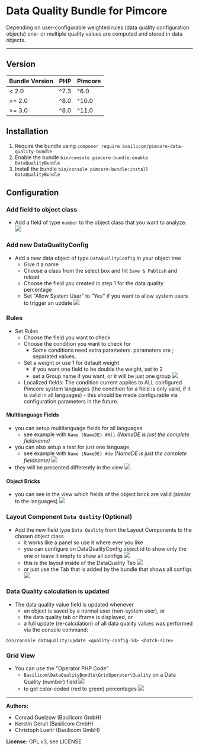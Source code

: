 # Data Quality Bundle for Pimcore

Depending on user-configurable weighted rules (data quality configuration objects)
one- or multiple quality values are computed and stored in data objects.

-------

## Version

| Bundle Version | PHP | Pimcore |
|----------------| -----------|---------|
| &lt; 2.0       | ^7.3 | ^6.0    |
| &gt;= 2.0      | ^8.0 | ^10.0   |
| &gt;= 3.0      | ^8.0 | ^11.0   |

## Installation
1. Require the bundle using ``composer require basilicom/pimcore-data-quality-bundle``
3. Enable the bundle ``bin/console pimcore:bundle:enable DataQualityBundle``
3. Install the bundle ``bin/console pimcore:bundle:install DataQualityBundle``

## Configuration

### Add field to object class
* Add a field of type ``number`` to the object class that you want to analyze.
![](documentation/data-quality-field-for-percentage.jpg)


### Add new DataQualityConfig
* Add a new data object of type ``DataQualityConfig`` in your object tree
   * Give it a name
   * Choose a class from the select box and hit ``Save & Publish`` and reload
   * Choose the field you created in step 1 for the data quality percentage
   * Set "Allow System User" to "Yes" if you want to allow system users to trigger an update
   ![](documentation/data-quality-config-object.png)
   

### Rules
* Set Rules
   * Choose the field you want to check
   * Choose the condition you want to check for
      * Some conditions need extra parameters. parameters are ; separated values.
   * Set a weight or use 1 for default weight
      * if you want one field to be double the weight, set to 2
      * set a Group name if you want, or it will be just one group
      ![](documentation/data-quality-rules.jpg)
   * Localized fields: The condition current applies to ALL configured
     Pimcore system languages (the condition for a field is only valid, if
     it is valid in all languages) - this should be made configurable via
     configuration parameters in the future.
      
#### Multilanguage Fields
* you can setup multilanguage fields for all languages
  * see example with ``Name (NameDE) #All`` _(NameDE is just the complete fieldname)_
* you can also setup a test for just one language
  * see example with ``Name (NameDE) #de`` _(NameDE is just the complete fieldname)_
![](documentation/multilanguage-field-config.jpg)
* they will be presented differently in the view
![](documentation/multilanguage-field-view.jpg)

#### Object Bricks
* you can see in the view which fields of the object brick are valid (similar to the languages)
![](documentation/objectbrick-field-view.png)

### Layout Component ``Data Quality`` (Optional)
* Add the new field type ``Data Quality`` from the Layout Components to the chosen object class
   * it works like a panel so use it where ever you like
   * you can configure on DataQualityConfig object id to show only the one or leave it empty to show all configs
   ![](documentation/data-quality-layout-field.jpg)
   * this is the layout inside of the DataQuality Tab
   ![](documentation/data-quality-field.jpg)
   * or just use the Tab that is added by the bundle that shows all configs
   ![](documentation/data-quality-tab.jpg)
   

### Data Quality calculation is updated
* The data quality value field is updated whenever 
   * an object is saved by a normal user (non-system user), or
   * the data quality tab or iframe is displayed, or
   * a full update (re-calculation) of all data quality values was performed via the console command:
```
bin/console dataquality:update <quality-config-id> <batch-size>
```
  

### Grid View
* You can use the "Operator PHP Code" 
   * ``Basilicom\DataQualityBundle\GridOperator\Quality`` on a Data Quality (number) field 
   ![](documentation/grid-view-setting.jpg)
   * to get color-coded (red to green) percentages
   ![](documentation/grid-view.jpg)


-------

**Authors:** 

* Conrad Guelzow (Basilicom GmbH)
* Kerstin Gerull (Basilicom GmbH)
* Christoph Luehr (Basilicom GmbH)

**License:** GPL v3, see LICENSE
